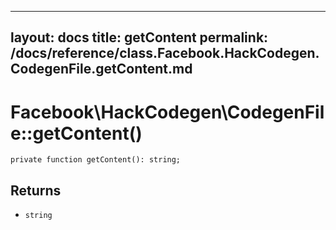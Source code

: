 
***

layout: docs
title: getContent
permalink: /docs/reference/class.Facebook.HackCodegen.CodegenFile.getContent.md
---







# Facebook\\HackCodegen\\CodegenFile::getContent()




``` Hack
private function getContent(): string;
```




## Returns




- ` string `